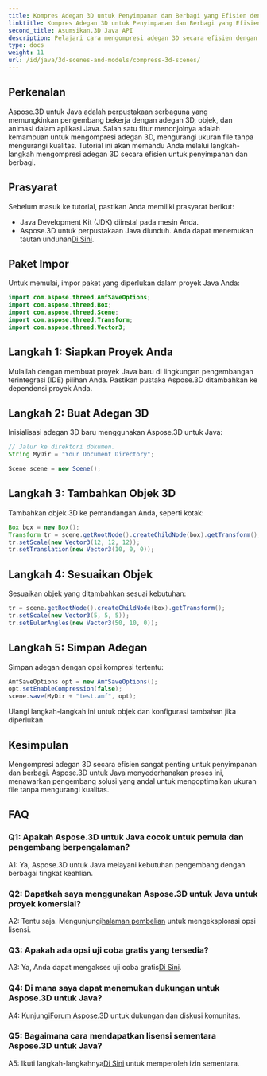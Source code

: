```yaml
---
title: Kompres Adegan 3D untuk Penyimpanan dan Berbagi yang Efisien dengan Aspose.3D untuk Java
linktitle: Kompres Adegan 3D untuk Penyimpanan dan Berbagi yang Efisien dengan Aspose.3D untuk Java
second_title: Asumsikan.3D Java API
description: Pelajari cara mengompresi adegan 3D secara efisien dengan Aspose.3D untuk Java. Ikuti panduan langkah demi langkah kami untuk penyimpanan dan berbagi yang optimal.
type: docs
weight: 11
url: /id/java/3d-scenes-and-models/compress-3d-scenes/
---
```

## Perkenalan

Aspose.3D untuk Java adalah perpustakaan serbaguna yang memungkinkan pengembang bekerja dengan adegan 3D, objek, dan animasi dalam aplikasi Java. Salah satu fitur menonjolnya adalah kemampuan untuk mengompresi adegan 3D, mengurangi ukuran file tanpa mengurangi kualitas. Tutorial ini akan memandu Anda melalui langkah-langkah mengompresi adegan 3D secara efisien untuk penyimpanan dan berbagi.

## Prasyarat

Sebelum masuk ke tutorial, pastikan Anda memiliki prasyarat berikut:

- Java Development Kit (JDK) diinstal pada mesin Anda.
-  Aspose.3D untuk perpustakaan Java diunduh. Anda dapat menemukan tautan unduhan[Di Sini](https://releases.aspose.com/3d/java/).

## Paket Impor

Untuk memulai, impor paket yang diperlukan dalam proyek Java Anda:

```java
import com.aspose.threed.AmfSaveOptions;
import com.aspose.threed.Box;
import com.aspose.threed.Scene;
import com.aspose.threed.Transform;
import com.aspose.threed.Vector3;
```

## Langkah 1: Siapkan Proyek Anda

Mulailah dengan membuat proyek Java baru di lingkungan pengembangan terintegrasi (IDE) pilihan Anda. Pastikan pustaka Aspose.3D ditambahkan ke dependensi proyek Anda.

## Langkah 2: Buat Adegan 3D

Inisialisasi adegan 3D baru menggunakan Aspose.3D untuk Java:

```java
// Jalur ke direktori dokumen.
String MyDir = "Your Document Directory";

Scene scene = new Scene();
```

## Langkah 3: Tambahkan Objek 3D

Tambahkan objek 3D ke pemandangan Anda, seperti kotak:

```java
Box box = new Box();
Transform tr = scene.getRootNode().createChildNode(box).getTransform();
tr.setScale(new Vector3(12, 12, 12));
tr.setTranslation(new Vector3(10, 0, 0));
```

## Langkah 4: Sesuaikan Objek

Sesuaikan objek yang ditambahkan sesuai kebutuhan:

```java
tr = scene.getRootNode().createChildNode(box).getTransform();
tr.setScale(new Vector3(5, 5, 5));
tr.setEulerAngles(new Vector3(50, 10, 0));
```

## Langkah 5: Simpan Adegan

Simpan adegan dengan opsi kompresi tertentu:

```java
AmfSaveOptions opt = new AmfSaveOptions();
opt.setEnableCompression(false);
scene.save(MyDir + "test.amf", opt);
```

Ulangi langkah-langkah ini untuk objek dan konfigurasi tambahan jika diperlukan.

## Kesimpulan

Mengompresi adegan 3D secara efisien sangat penting untuk penyimpanan dan berbagi. Aspose.3D untuk Java menyederhanakan proses ini, menawarkan pengembang solusi yang andal untuk mengoptimalkan ukuran file tanpa mengurangi kualitas.

## FAQ

### Q1: Apakah Aspose.3D untuk Java cocok untuk pemula dan pengembang berpengalaman?

A1: Ya, Aspose.3D untuk Java melayani kebutuhan pengembang dengan berbagai tingkat keahlian.

### Q2: Dapatkah saya menggunakan Aspose.3D untuk Java untuk proyek komersial?

 A2: Tentu saja. Mengunjungi[halaman pembelian](https://purchase.aspose.com/buy) untuk mengeksplorasi opsi lisensi.

### Q3: Apakah ada opsi uji coba gratis yang tersedia?

A3: Ya, Anda dapat mengakses uji coba gratis[Di Sini](https://releases.aspose.com/).

### Q4: Di mana saya dapat menemukan dukungan untuk Aspose.3D untuk Java?

 A4: Kunjungi[Forum Aspose.3D](https://forum.aspose.com/c/3d/18) untuk dukungan dan diskusi komunitas.

### Q5: Bagaimana cara mendapatkan lisensi sementara Aspose.3D untuk Java?

 A5: Ikuti langkah-langkahnya[Di Sini](https://purchase.aspose.com/temporary-license/) untuk memperoleh izin sementara.
